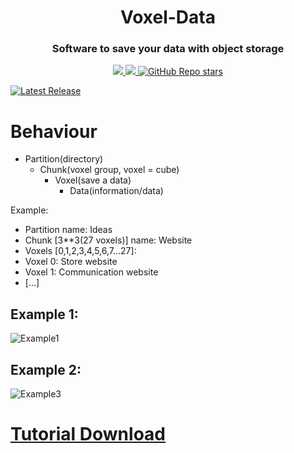 <h1 align="center">Voxel-Data</h1>
<h3 align="center">Software to save your data with object storage</h3>

<p align='center'>
 <a href="https://ko-fi.com/dollengo">
    <img src="https://img.shields.io/badge/sponsor-30363D?style=for-the-badge&logo=GitHub-Sponsors&logoColor=#white" />
  <a href="https://python.org">
   <img src="https://img.shields.io/badge/Python-FFD43B?style=for-the-badge&logo=python&logoColor=blue" ?>
  <a href="#">
  <img alt="GitHub Repo stars" src="https://img.shields.io/github/stars/dollengo/dollos?style=for-the-badge">
</p>

[![Latest Release](https://img.shields.io/badge/RELEASE-v1.0.0-blue)][Download]

# Behaviour
- Partition(directory)
     - Chunk(voxel group, voxel = cube)
          - Voxel(save a data)
              - Data(information/data)

Example:
- Partition name: Ideas
- Chunk [3**3(27 voxels)] name: Website
- Voxels [0,1,2,3,4,5,6,7...27]:
- Voxel 0: Store website
- Voxel 1: Communication website
- [...]

## Example 1:
![Example1](https://github.com/Dollengo/VoxelData/assets/131563888/74b1543a-aa5a-4d7c-a779-9105a5dcfd47)
## Example 2:
![Example3](https://github.com/Dollengo/VoxelData/assets/131563888/718f38d6-7bdc-4d39-b71a-27b534724fb0)

# [Tutorial Download](Download)

[Download]: (https://github.com/Dollengo/VoxelData/releases/tag/VoxelData-latest)
